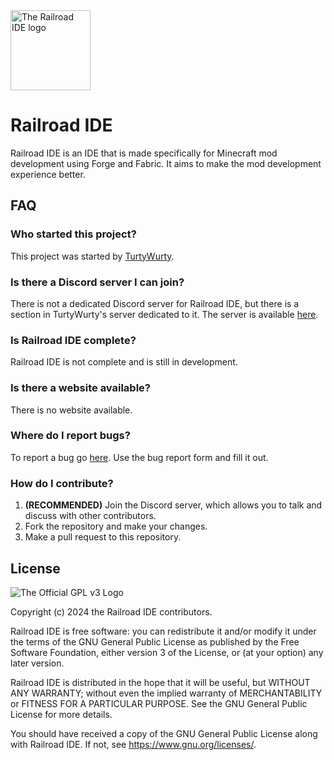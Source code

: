 <img src="/src/main/resources/io/github/railroad/images/logo.png" width="128" height="128" alt="The Railroad IDE logo"/>

# Railroad IDE

Railroad IDE is an IDE that is made specifically for Minecraft mod development using Forge and Fabric. It aims to make the mod development experience better.

## FAQ

### Who started this project?

This project was started by [TurtyWurty](https://www.youtube.com/channel/UCicAXLV4w2X6bn2EuM4To4w).

### Is there a Discord server I can join?

There is not a dedicated Discord server for Railroad IDE, but there is a section in TurtyWurty's server dedicated to it. The server is available [here](https://discord.gg/BAYB3A38wn).

### Is Railroad IDE complete?

Railroad IDE is not complete and is still in development.

### Is there a website available?

There is no website available.

### Where do I report bugs?

To report a bug go [here](https://github.com/Railroad-Team/Railroad/issues). Use the bug report form and fill it out.

### How do I contribute?

1. **(RECOMMENDED)** Join the Discord server, which allows you to talk and discuss with other contributors.
2. Fork the repository and make your changes.
3. Make a pull request to this repository.

## License

![The Official GPL v3 Logo](https://www.gnu.org/graphics/gplv3-127x51.png)

Copyright (c) 2024 the Railroad IDE contributors.

Railroad IDE is free software: you can redistribute it and/or modify it under the terms of the GNU General Public License as published by the Free Software Foundation, either version 3 of the License, or (at your option) any later version.

Railroad IDE is distributed in the hope that it will be useful, but WITHOUT ANY WARRANTY; without even the implied warranty of MERCHANTABILITY or FITNESS FOR A PARTICULAR PURPOSE. See the GNU General Public License for more details.

You should have received a copy of the GNU General Public License along with Railroad IDE. If not, see <https://www.gnu.org/licenses/>.
